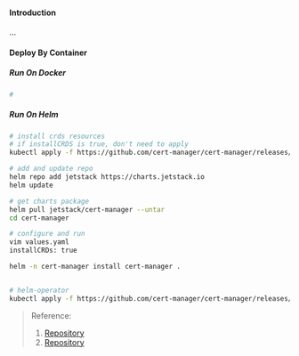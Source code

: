 #### Introduction
...



#### Deploy By Container

##### Run On Docker
```bash
# 
```

##### Run On Helm
```bash
# install crds resources
# if installCRDS is true, don't need to apply
kubectl apply -f https://github.com/cert-manager/cert-manager/releases/download/v1.12.1/cert-manager.crds.yaml

# add and update repo
helm repo add jetstack https://charts.jetstack.io
helm update

# get charts package
helm pull jetstack/cert-manager --untar  
cd cert-manager

# configure and run
vim values.yaml
installCRDs: true

helm -n cert-manager install cert-manager .


# helm-operator
kubectl apply -f https://github.com/cert-manager/cert-manager/releases/download/v1.12.0/cert-manager.yaml

```



>Reference:
>1. [Repository](https://cert-manager.io/)
>2. [Repository](https://github.com/cert-manager/cert-manager)